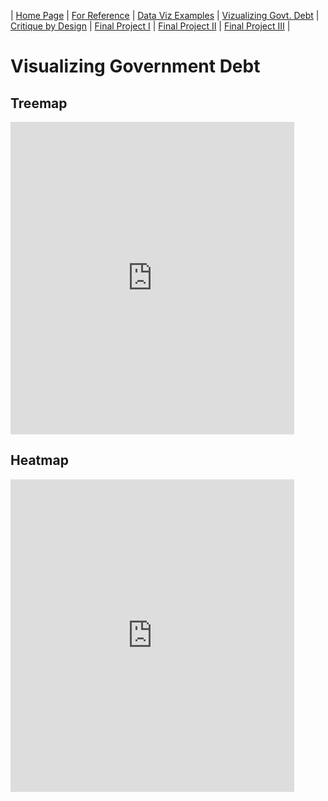 | [Home Page](https://arianagant.github.io/Telling-Stories-with-Data-Portfolio/) | [For Reference](For-Reference) | [Data Viz Examples](dataviz-examples) | [Vizualizing Govt. Debt](visualizing-government-debt) | [Critique by Design](critique-by-design) | [Final Project I](final-project-part-one) | [Final Project II](final-project-part-two) | [Final Project III](final-project-part-three) |

# Visualizing Government Debt

## Treemap

<iframe src="https://public.tableau.com/views/InternationalGovernmentDebtTreemap/Sheet12?:showVizHome=no&:embed=true" width="90%" height="500" seamless frameborder="0" scrolling="no"></iframe>

## Heatmap

<iframe src="https://public.tableau.com/views/InternationalGovernmentDebtHeatmap/Sheet1?:showVizHome=no&:embed=true" width="90%" height="500" seamless frameborder="0" scrolling="no"></iframe>
